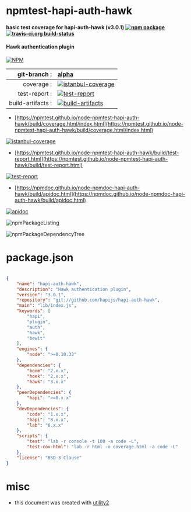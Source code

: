 # npmtest-hapi-auth-hawk

#### basic test coverage for  hapi-auth-hawk (v3.0.1)  [![npm package](https://img.shields.io/npm/v/npmtest-hapi-auth-hawk.svg?style=flat-square)](https://www.npmjs.org/package/npmtest-hapi-auth-hawk) [![travis-ci.org build-status](https://api.travis-ci.org/npmtest/node-npmtest-hapi-auth-hawk.svg)](https://travis-ci.org/npmtest/node-npmtest-hapi-auth-hawk)

#### Hawk authentication plugin

[![NPM](https://nodei.co/npm/hapi-auth-hawk.png?downloads=true&downloadRank=true&stars=true)](https://www.npmjs.com/package/hapi-auth-hawk)

| git-branch : | [alpha](https://github.com/npmtest/node-npmtest-hapi-auth-hawk/tree/alpha)|
|--:|:--|
| coverage : | [![istanbul-coverage](https://npmtest.github.io/node-npmtest-hapi-auth-hawk/build/coverage.badge.svg)](https://npmtest.github.io/node-npmtest-hapi-auth-hawk/build/coverage.html/index.html)|
| test-report : | [![test-report](https://npmtest.github.io/node-npmtest-hapi-auth-hawk/build/test-report.badge.svg)](https://npmtest.github.io/node-npmtest-hapi-auth-hawk/build/test-report.html)|
| build-artifacts : | [![build-artifacts](https://npmtest.github.io/node-npmtest-hapi-auth-hawk/glyphicons_144_folder_open.png)](https://github.com/npmtest/node-npmtest-hapi-auth-hawk/tree/gh-pages/build)|

- [https://npmtest.github.io/node-npmtest-hapi-auth-hawk/build/coverage.html/index.html](https://npmtest.github.io/node-npmtest-hapi-auth-hawk/build/coverage.html/index.html)

[![istanbul-coverage](https://npmtest.github.io/node-npmtest-hapi-auth-hawk/build/screenCapture.buildCi.browser.%252Ftmp%252Fbuild%252Fcoverage.lib.html.png)](https://npmtest.github.io/node-npmtest-hapi-auth-hawk/build/coverage.html/index.html)

- [https://npmtest.github.io/node-npmtest-hapi-auth-hawk/build/test-report.html](https://npmtest.github.io/node-npmtest-hapi-auth-hawk/build/test-report.html)

[![test-report](https://npmtest.github.io/node-npmtest-hapi-auth-hawk/build/screenCapture.buildCi.browser.%252Ftmp%252Fbuild%252Ftest-report.html.png)](https://npmtest.github.io/node-npmtest-hapi-auth-hawk/build/test-report.html)

- [https://npmdoc.github.io/node-npmdoc-hapi-auth-hawk/build/apidoc.html](https://npmdoc.github.io/node-npmdoc-hapi-auth-hawk/build/apidoc.html)

[![apidoc](https://npmdoc.github.io/node-npmdoc-hapi-auth-hawk/build/screenCapture.buildCi.browser.%252Ftmp%252Fbuild%252Fapidoc.html.png)](https://npmdoc.github.io/node-npmdoc-hapi-auth-hawk/build/apidoc.html)

![npmPackageListing](https://npmtest.github.io/node-npmtest-hapi-auth-hawk/build/screenCapture.npmPackageListing.svg)

![npmPackageDependencyTree](https://npmtest.github.io/node-npmtest-hapi-auth-hawk/build/screenCapture.npmPackageDependencyTree.svg)



# package.json

```json

{
    "name": "hapi-auth-hawk",
    "description": "Hawk authentication plugin",
    "version": "3.0.1",
    "repository": "git://github.com/hapijs/hapi-auth-hawk",
    "main": "lib/index.js",
    "keywords": [
        "hapi",
        "plugin",
        "auth",
        "hawk",
        "bewit"
    ],
    "engines": {
        "node": ">=0.10.33"
    },
    "dependencies": {
        "boom": "2.x.x",
        "hoek": "2.x.x",
        "hawk": "3.x.x"
    },
    "peerDependencies": {
        "hapi": ">=8.x.x"
    },
    "devDependencies": {
        "code": "1.x.x",
        "hapi": "8.x.x",
        "lab": "6.x.x"
    },
    "scripts": {
        "test": "lab -r console -t 100 -a code -L",
        "test-cov-html": "lab -r html -o coverage.html -a code -L"
    },
    "license": "BSD-3-Clause"
}
```



# misc
- this document was created with [utility2](https://github.com/kaizhu256/node-utility2)
